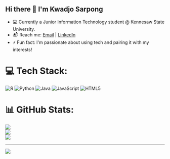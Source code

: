 ## Hi there 👋 I'm Kwadjo Sarpong

- 💻 Currently a Junior Information Technology student @ Kennesaw State University.
- 📬 Reach me: [Email](mailto:kwadjosarpong@gmail.com) | [LinkedIn](https://www.linkedin.com/in/kwadjo-sarpong/) 
- ⚡ Fun fact: I'm passionate about using tech and pairing it with my interests!


# 💻 Tech Stack:
![R](https://img.shields.io/badge/r-%23276DC3.svg?style=for-the-badge&logo=r&logoColor=white) ![Python](https://img.shields.io/badge/python-3670A0?style=for-the-badge&logo=python&logoColor=ffdd54) ![Java](https://img.shields.io/badge/java-%23ED8B00.svg?style=for-the-badge&logo=openjdk&logoColor=white) ![JavaScript](https://img.shields.io/badge/javascript-%23323330.svg?style=for-the-badge&logo=javascript&logoColor=%23F7DF1E) ![HTML5](https://img.shields.io/badge/html5-%23E34F26.svg?style=for-the-badge&logo=html5&logoColor=white)
# 📊 GitHub Stats:
![](https://github-readme-stats.vercel.app/api?username=kwadjosarpong&theme=dark&hide_border=true&include_all_commits=true&count_private=false)<br/>
![](https://nirzak-streak-stats.vercel.app/?user=kwadjosarpong&theme=dark&hide_border=true)<br/>
![](https://github-readme-stats.vercel.app/api/top-langs/?username=kwadjosarpong&theme=dark&hide_border=true&include_all_commits=true&count_private=false&layout=compact)

---
[![](https://visitcount.itsvg.in/api?id=kwadjosarpong&icon=0&color=0)](https://visitcount.itsvg.in)

<!-- Proudly created with GPRM ( https://gprm.itsvg.in ) -->
